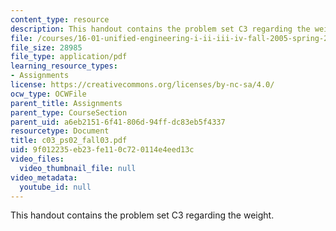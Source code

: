 ```yaml
---
content_type: resource
description: This handout contains the problem set C3 regarding the weight.
file: /courses/16-01-unified-engineering-i-ii-iii-iv-fall-2005-spring-2006/9f012235eb23fe110c720114e4eed13c_c03_ps02_fall03.pdf
file_size: 28985
file_type: application/pdf
learning_resource_types:
- Assignments
license: https://creativecommons.org/licenses/by-nc-sa/4.0/
ocw_type: OCWFile
parent_title: Assignments
parent_type: CourseSection
parent_uid: a6eb2151-6f41-806d-94ff-dc83eb5f4337
resourcetype: Document
title: c03_ps02_fall03.pdf
uid: 9f012235-eb23-fe11-0c72-0114e4eed13c
video_files:
  video_thumbnail_file: null
video_metadata:
  youtube_id: null
---
```

This handout contains the problem set C3 regarding the weight.